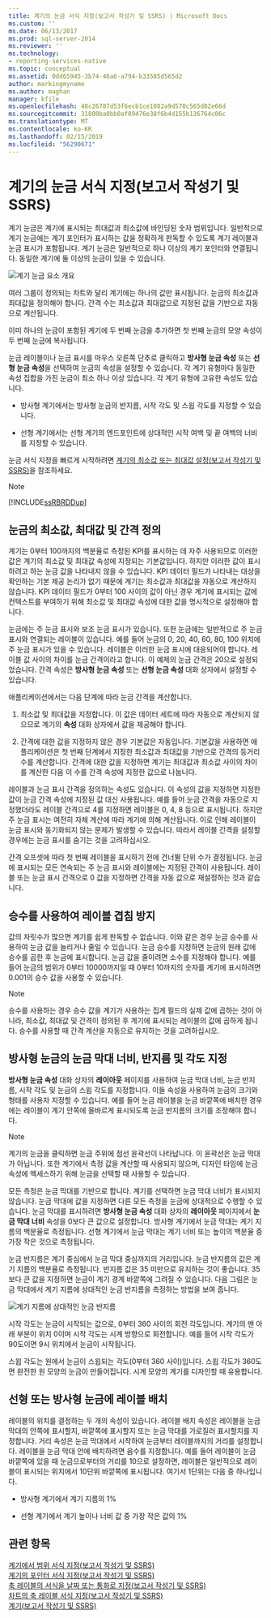 ```yaml
---
title: 계기의 눈금 서식 지정(보고서 작성기 및 SSRS) | Microsoft Docs
ms.custom: ''
ms.date: 06/13/2017
ms.prod: sql-server-2014
ms.reviewer: ''
ms.technology:
- reporting-services-native
ms.topic: conceptual
ms.assetid: 0dd65945-3b74-46a6-a794-b33585d565d2
author: markingmyname
ms.author: maghan
manager: kfile
ms.openlocfilehash: 48c26787d53f6ecb1ce1082a9d570c565d02e66d
ms.sourcegitcommit: 31800ba0bb0af09476e38f6b4d155b136764c06c
ms.translationtype: MT
ms.contentlocale: ko-KR
ms.lasthandoff: 02/15/2019
ms.locfileid: "56290671"
---
```

# <a name="formatting-scales-on-a-gauge-report-builder-and-ssrs"></a>계기의 눈금 서식 지정(보고서 작성기 및 SSRS)
  계기 눈금은 계기에 표시되는 최대값과 최소값에 바인딩된 숫자 범위입니다. 일반적으로 계기 눈금에는 계기 포인터가 표시하는 값을 정확하게 판독할 수 있도록 계기 레이블과 눈금 표시가 포함됩니다. 계기 눈금은 일반적으로 하나 이상의 계기 포인터와 연결됩니다. 동일한 계기에 둘 이상의 눈금이 있을 수 있습니다.  
  
 ![계기 눈금 요소 개요](../media/scaleoverviewdiagram.gif "계기 눈금 요소 개요")  
  
 여러 그룹이 정의되는 차트와 달리 계기에는 하나의 값만 표시됩니다. 눈금의 최소값과 최대값을 정의해야 합니다. 간격 수는 최소값과 최대값으로 지정된 값을 기반으로 자동으로 계산됩니다.  
  
 이미 하나의 눈금이 포함된 계기에 두 번째 눈금을 추가하면 첫 번째 눈금의 모양 속성이 두 번째 눈금에 복사됩니다.  
  
 눈금 레이블이나 눈금 표시를 마우스 오른쪽 단추로 클릭하고 **방사형 눈금 속성** 또는 **선형 눈금 속성**을 선택하여 눈금의 속성을 설정할 수 있습니다. 각 계기 유형마다 동일한 속성 집합을 가진 눈금이 최소 하나 이상 있습니다. 각 계기 유형에 고유한 속성도 있습니다.  
  
-   방사형 계기에서는 방사형 눈금의 반지름, 시작 각도 및 스윕 각도를 지정할 수 있습니다.  
  
-   선형 계기에서는 선형 계기의 엔드포인트에 상대적인 시작 여백 및 끝 여백의 너비를 지정할 수 있습니다.  
  
 눈금 서식 지정을 빠르게 시작하려면 [계기의 최소값 또는 최대값 설정&#40;보고서 작성기 및 SSRS&#41;](set-a-minimum-or-maximum-on-a-gauge-report-builder-and-ssrs.md)을 참조하세요.  
  
> [!NOTE]  
>  [!INCLUDE[ssRBRDDup](../../includes/ssrbrddup-md.md)]  
  
##  <a name="DefiningMinMax"></a> 눈금의 최소값, 최대값 및 간격 정의  
 계기는 0부터 100까지의 백분율로 측정된 KPI를 표시하는 데 자주 사용되므로 이러한 값은 계기의 최소값 및 최대값 속성에 지정되는 기본값입니다. 하지만 이러한 값이 표시하려고 하는 눈금 값을 나타내지 않을 수 있습니다. KPI 데이터 필드가 나타내는 대상을 확인하는 기본 제공 논리가 없기 때문에 계기는 최소값과 최대값을 자동으로 계산하지 않습니다. KPI 데이터 필드가 0부터 100 사이의 값이 아닌 경우 계기에 표시되는 값에 컨텍스트를 부여하기 위해 최소값 및 최대값 속성에 대한 값을 명시적으로 설정해야 합니다.  
  
 눈금에는 주 눈금 표시와 보조 눈금 표시가 있습니다. 또한 눈금에는 일반적으로 주 눈금 표시와 연결되는 레이블이 있습니다. 예를 들어 눈금의 0, 20, 40, 60, 80, 100 위치에 주 눈금 표시가 있을 수 있습니다. 레이블은 이러한 눈금 표시에 대응되어야 합니다. 레이블 값 사이의 차이를 눈금 간격이라고 합니다. 이 예제의 눈금 간격은 20으로 설정되었습니다. 간격 속성은 **방사형 눈금 속성** 또는 **선형 눈금 속성** 대화 상자에서 설정할 수 있습니다.  
  
 애플리케이션에서는 다음 단계에 따라 눈금 간격을 계산합니다.  
  
1.  최소값 및 최대값을 지정합니다. 이 값은 데이터 세트에 따라 자동으로 계산되지 않으므로 계기의 **속성** 대화 상자에서 값을 제공해야 합니다.  
  
2.  간격에 대한 값을 지정하지 않은 경우 기본값은 자동입니다. 기본값을 사용하면 애플리케이션은 첫 번째 단계에서 지정한 최소값과 최대값을 기반으로 간격의 등거리 수를 계산합니다. 간격에 대한 값을 지정하면 계기는 최대값과 최소값 사이의 차이를 계산한 다음 이 수를 간격 속성에 지정한 값으로 나눕니다.  
  
 레이블과 눈금 표시 간격을 정의하는 속성도 있습니다. 이 속성의 값을 지정하면 지정한 값이 눈금 간격 속성에 지정된 값 대신 사용됩니다. 예를 들어 눈금 간격을 자동으로 지정했더라도 레이블 간격으로 4를 지정하면 레이블은 0, 4, 8 등으로 표시됩니다. 하지만 주 눈금 표시는 여전히 자체 계산에 따라 계기에 의해 계산됩니다. 이로 인해 레이블이 눈금 표시와 동기화되지 않는 문제가 발생할 수 있습니다. 따라서 레이블 간격을 설정할 경우에는 눈금 표시를 숨기는 것을 고려하십시오.  
  
 간격 오프셋에 따라 첫 번째 레이블을 표시하기 전에 건너뛸 단위 수가 결정됩니다. 눈금에 표시되는 모든 연속되는 주 눈금 표시와 레이블에는 지정된 간격이 사용됩니다. 레이블 또는 눈금 표시 간격으로 0 값을 지정하면 간격을 자동 값으로 재설정하는 것과 같습니다.  
  
  
##  <a name="ReducingCollisions"></a> 승수를 사용하여 레이블 겹침 방지  
 값의 자릿수가 많으면 계기를 쉽게 판독할 수 없습니다. 이와 같은 경우 눈금 승수를 사용하여 눈금 값을 늘리거나 줄일 수 있습니다. 눈금 승수를 지정하면 눈금의 원래 값에 승수를 곱한 후 눈금에 표시합니다. 눈금 값을 줄이려면 소수를 지정해야 합니다. 예를 들어 눈금의 범위가 0부터 10000까지일 때 0부터 10까지의 숫자를 계기에 표시하려면 0.001의 승수 값을 사용할 수 있습니다.  
  
> [!NOTE]  
>  승수를 사용하는 경우 승수 값을 계기가 사용하는 집계 필드의 실제 값에 곱하는 것이 아니라, 최소값, 최대값 및 간격이 정의된 후 계기에 표시되는 레이블의 값에 곱하게 됩니다. 승수를 사용할 때 간격 계산을 자동으로 유지하는 것을 고려하십시오.  
  
  
##  <a name="SpecifyingScaleBar"></a> 방사형 눈금의 눈금 막대 너비, 반지름 및 각도 지정  
 **방사형 눈금 속성** 대화 상자의 **레이아웃** 페이지를 사용하여 눈금 막대 너비, 눈금 반지름, 시작 각도 및 눈금의 스윕 각도를 지정합니다. 이들 속성을 사용하여 눈금의 크기와 형태를 사용자 지정할 수 있습니다. 예를 들어 눈금 레이블을 눈금 바깥쪽에 배치한 경우에는 레이블이 계기 안쪽에 올바르게 표시되도록 눈금 반지름의 크기를 조정해야 합니다.  
  
> [!NOTE]  
>  계기의 눈금을 클릭하면 눈금 주위에 점선 윤곽선이 나타납니다. 이 윤곽선은 눈금 막대가 아닙니다. 또한 계기에서 측정 값을 계산할 때 사용되지 않으며, 디자인 타임에 눈금 속성에 액세스하기 위해 눈금을 선택할 때 사용할 수 있습니다.  
  
 모든 측정은 눈금 막대를 기반으로 합니다. 계기를 선택하면 눈금 막대 너비가 표시되지 않습니다. 눈금 막대에 값을 지정하면 다른 모든 측정을 눈금에 상대적으로 수행할 수 있습니다. 눈금 막대를 표시하려면 **방사형 눈금 속성** 대화 상자의 **레이아웃** 페이지에서 **눈금 막대 너비** 속성을 0보다 큰 값으로 설정합니다. 방사형 계기에서 눈금 막대는 계기 지름의 백분율로 측정됩니다. 선형 계기에서 눈금 막대는 계기 너비 또는 높이의 백분율 중 가장 작은 것으로 측정됩니다.  
  
 눈금 반지름은 계기 중심에서 눈금 막대 중심까지의 거리입니다. 눈금 반지름의 값은 계기 지름의 백분율로 측정됩니다. 반지름 값은 35 미만으로 유지하는 것이 좋습니다. 35보다 큰 값을 지정하면 눈금이 계기 경계 바깥쪽에 그려질 수 있습니다. 다음 그림은 눈금 막대에서 계기 지름에 상대적인 눈금 반지름을 측정하는 방법을 보여 줍니다.  
  
 ![계기 지름에 상대적인 눈금 반지름](../media/scaleradiusdiagram.gif "계기 지름에 상대적인 눈금 반지름")  
  
 시작 각도는 눈금이 시작되는 값으로, 0부터 360 사이의 회전 각도입니다. 계기의 맨 아래 부분이 위치 0이며 시작 각도는 시계 방향으로 회전합니다. 예를 들어 시작 각도가 90도이면 9시 위치에서 눈금이 시작됩니다.  
  
 스윕 각도는 원에서 눈금이 스윕되는 각도(0부터 360 사이)입니다. 스윕 각도가 360도면 완전한 원 모양의 눈금이 만들어집니다. 시계 모양의 계기를 디자인할 때 유용합니다.  
  
  
##  <a name="PositioningLabels"></a> 선형 또는 방사형 눈금에 레이블 배치  
 레이블의 위치를 결정하는 두 개의 속성이 있습니다. 레이블 배치 속성은 레이블을 눈금 막대의 안쪽에 표시할지, 바깥쪽에 표시할지 또는 눈금 막대를 가로질러 표시할지를 지정합니다. 거리 속성은 눈금 막대에서 시작하여 눈금부터 레이블까지의 거리를 설정합니다. 레이블을 눈금 막대 안에 배치하려면 음수를 지정합니다. 예를 들어 레이블이 눈금 바깥쪽에 있을 때 눈금으로부터의 거리를 10으로 설정하면, 레이블은 일반적으로 레이블이 표시되는 위치에서 10단위 바깥쪽에 표시됩니다. 여기서 1단위는 다음 중 하나입니다.  
  
-   방사형 계기에서 계기 지름의 1%  
  
-   선형 계기에서 계기 높이나 너비 값 중 가장 작은 값의 1%  
  
## <a name="see-also"></a>관련 항목  
 [계기에서 범위 서식 지정&#40;보고서 작성기 및 SSRS&#41;](formatting-ranges-on-a-gauge-report-builder-and-ssrs.md)   
 [계기의 포인터 서식 지정&#40;보고서 작성기 및 SSRS&#41;](formatting-pointers-on-a-gauge-report-builder-and-ssrs.md)   
 [축 레이블의 서식을 날짜 또는 통화로 지정&#40;보고서 작성기 및 SSRS&#41;](format-axis-labels-as-dates-or-currencies-report-builder-and-ssrs.md)   
 [차트의 축 레이블 서식 지정&#40;보고서 작성기 및 SSRS&#41;](formatting-axis-labels-on-a-chart-report-builder-and-ssrs.md)   
 [계기&#40;보고서 작성기 및 SSRS&#41;](gauges-report-builder-and-ssrs.md)  
  
  
